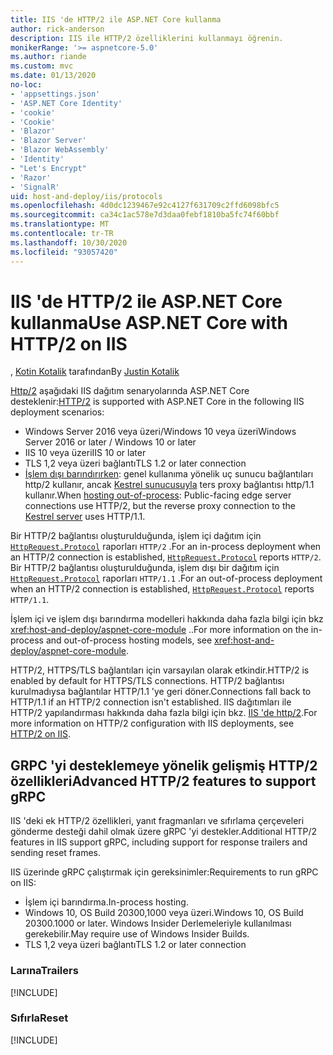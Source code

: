```yaml
---
title: IIS 'de HTTP/2 ile ASP.NET Core kullanma
author: rick-anderson
description: IIS ile HTTP/2 özelliklerini kullanmayı öğrenin.
monikerRange: '>= aspnetcore-5.0'
ms.author: riande
ms.custom: mvc
ms.date: 01/13/2020
no-loc:
- 'appsettings.json'
- 'ASP.NET Core Identity'
- 'cookie'
- 'Cookie'
- 'Blazor'
- 'Blazor Server'
- 'Blazor WebAssembly'
- 'Identity'
- "Let's Encrypt"
- 'Razor'
- 'SignalR'
uid: host-and-deploy/iis/protocols
ms.openlocfilehash: 4d0dc1239467e92c4127f631709c2ffd6098bfc5
ms.sourcegitcommit: ca34c1ac578e7d3daa0febf1810ba5fc74f60bbf
ms.translationtype: MT
ms.contentlocale: tr-TR
ms.lasthandoff: 10/30/2020
ms.locfileid: "93057420"
---
```

# <a name="use-aspnet-core-with-http2-on-iis"></a><span data-ttu-id="6714d-103">IIS 'de HTTP/2 ile ASP.NET Core kullanma</span><span class="sxs-lookup"><span data-stu-id="6714d-103">Use ASP.NET Core with HTTP/2 on IIS</span></span>

<span data-ttu-id="6714d-104">, [Kotin Kotalik](https://github.com/jkotalik) tarafından</span><span class="sxs-lookup"><span data-stu-id="6714d-104">By [Justin Kotalik](https://github.com/jkotalik)</span></span>

<span data-ttu-id="6714d-105">[Http/2](https://httpwg.org/specs/rfc7540.html) aşağıdaki IIS dağıtım senaryolarında ASP.NET Core desteklenir:</span><span class="sxs-lookup"><span data-stu-id="6714d-105">[HTTP/2](https://httpwg.org/specs/rfc7540.html) is supported with ASP.NET Core in the following IIS deployment scenarios:</span></span>

* <span data-ttu-id="6714d-106">Windows Server 2016 veya üzeri/Windows 10 veya üzeri</span><span class="sxs-lookup"><span data-stu-id="6714d-106">Windows Server 2016 or later / Windows 10 or later</span></span>
* <span data-ttu-id="6714d-107">IIS 10 veya üzeri</span><span class="sxs-lookup"><span data-stu-id="6714d-107">IIS 10 or later</span></span>
* <span data-ttu-id="6714d-108">TLS 1,2 veya üzeri bağlantı</span><span class="sxs-lookup"><span data-stu-id="6714d-108">TLS 1.2 or later connection</span></span>
* <span data-ttu-id="6714d-109">[İşlem dışı barındırırken](xref:host-and-deploy/iis/index#out-of-process-hosting-model): genel kullanıma yönelik uç sunucu bağlantıları http/2 kullanır, ancak [Kestrel sunucusuyla](xref:fundamentals/servers/kestrel) ters proxy bağlantısı http/1.1 kullanır.</span><span class="sxs-lookup"><span data-stu-id="6714d-109">When [hosting out-of-process](xref:host-and-deploy/iis/index#out-of-process-hosting-model): Public-facing edge server connections use HTTP/2, but the reverse proxy connection to the [Kestrel server](xref:fundamentals/servers/kestrel) uses HTTP/1.1.</span></span>

<span data-ttu-id="6714d-110">Bir HTTP/2 bağlantısı oluşturulduğunda, işlem içi dağıtım için [`HttpRequest.Protocol`](xref:Microsoft.AspNetCore.Http.HttpRequest.Protocol*) raporları `HTTP/2` .</span><span class="sxs-lookup"><span data-stu-id="6714d-110">For an in-process deployment when an HTTP/2 connection is established, [`HttpRequest.Protocol`](xref:Microsoft.AspNetCore.Http.HttpRequest.Protocol*) reports `HTTP/2`.</span></span> <span data-ttu-id="6714d-111">Bir HTTP/2 bağlantısı oluşturulduğunda, işlem dışı bir dağıtım için [`HttpRequest.Protocol`](xref:Microsoft.AspNetCore.Http.HttpRequest.Protocol*) raporları `HTTP/1.1` .</span><span class="sxs-lookup"><span data-stu-id="6714d-111">For an out-of-process deployment when an HTTP/2 connection is established, [`HttpRequest.Protocol`](xref:Microsoft.AspNetCore.Http.HttpRequest.Protocol*) reports `HTTP/1.1`.</span></span>

<span data-ttu-id="6714d-112">İşlem içi ve işlem dışı barındırma modelleri hakkında daha fazla bilgi için bkz <xref:host-and-deploy/aspnet-core-module> ..</span><span class="sxs-lookup"><span data-stu-id="6714d-112">For more information on the in-process and out-of-process hosting models, see <xref:host-and-deploy/aspnet-core-module>.</span></span>

<span data-ttu-id="6714d-113">HTTP/2, HTTPS/TLS bağlantıları için varsayılan olarak etkindir.</span><span class="sxs-lookup"><span data-stu-id="6714d-113">HTTP/2 is enabled by default for HTTPS/TLS connections.</span></span> <span data-ttu-id="6714d-114">HTTP/2 bağlantısı kurulmadıysa bağlantılar HTTP/1.1 'ye geri döner.</span><span class="sxs-lookup"><span data-stu-id="6714d-114">Connections fall back to HTTP/1.1 if an HTTP/2 connection isn't established.</span></span> <span data-ttu-id="6714d-115">IIS dağıtımları ile HTTP/2 yapılandırması hakkında daha fazla bilgi için bkz. [IIS 'de http/2](/iis/get-started/whats-new-in-iis-10/http2-on-iis).</span><span class="sxs-lookup"><span data-stu-id="6714d-115">For more information on HTTP/2 configuration with IIS deployments, see [HTTP/2 on IIS](/iis/get-started/whats-new-in-iis-10/http2-on-iis).</span></span>

## <a name="advanced-http2-features-to-support-grpc"></a><span data-ttu-id="6714d-116">GRPC 'yi desteklemeye yönelik gelişmiş HTTP/2 özellikleri</span><span class="sxs-lookup"><span data-stu-id="6714d-116">Advanced HTTP/2 features to support gRPC</span></span>

<span data-ttu-id="6714d-117">IIS 'deki ek HTTP/2 özellikleri, yanıt fragmanları ve sıfırlama çerçeveleri gönderme desteği dahil olmak üzere gRPC 'yi destekler.</span><span class="sxs-lookup"><span data-stu-id="6714d-117">Additional HTTP/2 features in IIS support gRPC, including support for response trailers and sending reset frames.</span></span>

<span data-ttu-id="6714d-118">IIS üzerinde gRPC çalıştırmak için gereksinimler:</span><span class="sxs-lookup"><span data-stu-id="6714d-118">Requirements to run gRPC on IIS:</span></span>

* <span data-ttu-id="6714d-119">İşlem içi barındırma.</span><span class="sxs-lookup"><span data-stu-id="6714d-119">In-process hosting.</span></span>
* <span data-ttu-id="6714d-120">Windows 10, OS Build 20300,1000 veya üzeri.</span><span class="sxs-lookup"><span data-stu-id="6714d-120">Windows 10, OS Build 20300.1000 or later.</span></span> <span data-ttu-id="6714d-121">Windows Insider Derlemeleriyle kullanılması gerekebilir.</span><span class="sxs-lookup"><span data-stu-id="6714d-121">May require use of Windows Insider Builds.</span></span>
* <span data-ttu-id="6714d-122">TLS 1,2 veya üzeri bağlantı</span><span class="sxs-lookup"><span data-stu-id="6714d-122">TLS 1.2 or later connection</span></span>

### <a name="trailers"></a><span data-ttu-id="6714d-123">Larına</span><span class="sxs-lookup"><span data-stu-id="6714d-123">Trailers</span></span>

[!INCLUDE[](~/includes/trailers.md)]

### <a name="reset"></a><span data-ttu-id="6714d-124">Sıfırla</span><span class="sxs-lookup"><span data-stu-id="6714d-124">Reset</span></span>

[!INCLUDE[](~/includes/reset.md)]

